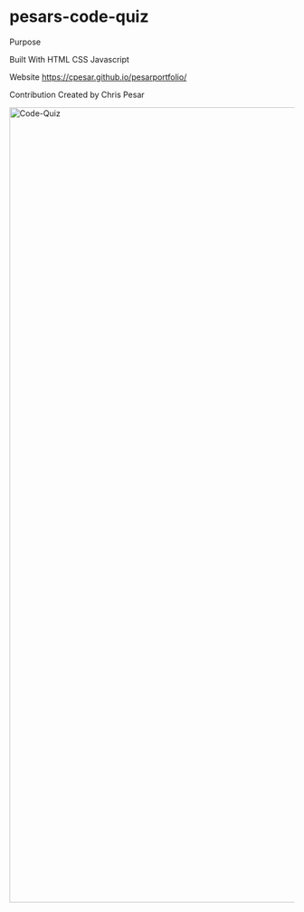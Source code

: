 # pesars-code-quiz

Purpose

Built With
HTML
CSS
Javascript

Website
https://cpesar.github.io/pesarportfolio/

Contribution
Created by Chris Pesar



<img width="1402" alt="Code-Quiz" src="https://user-images.githubusercontent.com/77510555/114295439-7f691e00-9a62-11eb-9189-6b82f969f086.png">

